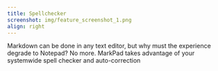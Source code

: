 ```yaml
---
title: Spellchecker
screenshot: img/feature_screenshot_1.png
align: right
---
```


Markdown can be done in any text editor, but why must the experience degrade to Notepad? No more. MarkPad takes advantage of your systemwide spell checker and auto-correction